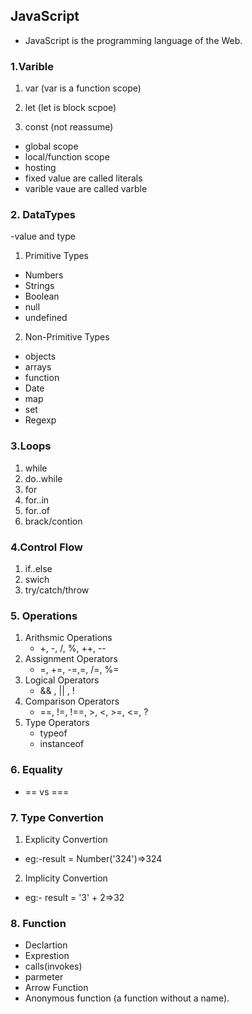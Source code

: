 ## JavaScript

- JavaScript is the programming language of the Web.

### 1.Varible

1. var (var is a function scope)

2. let (let is block scpoe)

3. const (not reassume)

- global scope
- local/function scope
- hosting
- fixed value are called literals
- varible vaue are called varble

### 2. DataTypes

-value and type

1. Primitive Types

- Numbers
- Strings
- Boolean
- null
- undefined

2. Non-Primitive Types

- objects
- arrays
- function
- Date
- map
- set
- Regexp

### 3.Loops

1. while
2. do..while
3. for
4. for..in
5. for..of
6. brack/contion

### 4.Control Flow

1. if..else
2. swich
3. try/catch/throw

### 5. Operations

1. Arithsmic Operations
   - +, -, /, %, ++, --
2. Assignment Operators
   - =, +=, -=,=, /=, %=
3. Logical Operators
   - && , || , !
4. Comparison Operators
   - ==, !=, !==, >, <, >=, <=, ?
5. Type Operators
   - typeof
   - instanceof

### 6. Equality

- == vs ===

### 7. Type Convertion

1. Explicity Convertion

- eg:-result = Number('324')=>324

2. Implicity Convertion

- eg:- result = '3' + 2=>32

### 8. Function

- Declartion
- Exprestion
- calls(invokes)
- parmeter
- Arrow Function
- Anonymous function (a function without a name).
